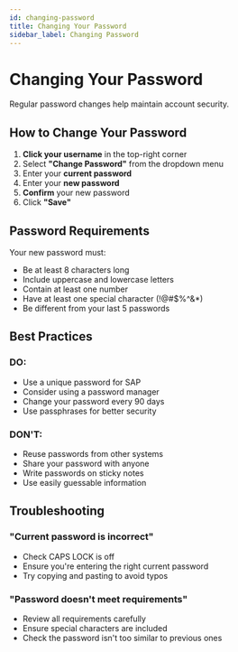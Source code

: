 ```yaml
---
id: changing-password
title: Changing Your Password
sidebar_label: Changing Password
---
```


# Changing Your Password

Regular password changes help maintain account security.

## How to Change Your Password

1. **Click your username** in the top-right corner
2. Select **"Change Password"** from the dropdown menu
3. Enter your **current password**
4. Enter your **new password**
5. **Confirm** your new password
6. Click **"Save"**

## Password Requirements

Your new password must:
- Be at least 8 characters long
- Include uppercase and lowercase letters
- Contain at least one number
- Have at least one special character (!@#$%^&*)
- Be different from your last 5 passwords

## Best Practices

### DO:
- Use a unique password for SAP
- Consider using a password manager
- Change your password every 90 days
- Use passphrases for better security

### DON'T:
- Reuse passwords from other systems
- Share your password with anyone
- Write passwords on sticky notes
- Use easily guessable information

## Troubleshooting

### "Current password is incorrect"
- Check CAPS LOCK is off
- Ensure you're entering the right current password
- Try copying and pasting to avoid typos

### "Password doesn't meet requirements"
- Review all requirements carefully
- Ensure special characters are included
- Check the password isn't too similar to previous ones